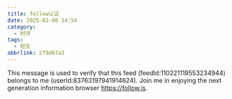 ```yaml
---
title: follow认证
date: 2025-02-06 14:54
category:
  - 时评
tags:
  - 短文
abbrlink: 2f9d87a3
---
```

This message is used to verify that this feed (feedId:110221119553234944) belongs to me (userId:83763197941914624). Join me in enjoying the next generation information browser https://follow.is.
